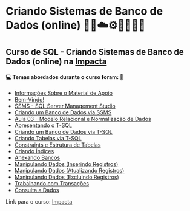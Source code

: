 # Criando Sistemas de Banco de Dados (online) 🤖🎲☁️⚙️🤯👨🏻‍💻
## Curso de SQL - Criando Sistemas de Banco de Dados (online) na [Impacta](https://impacta-sc.eadbox.com/courses/sql-2016-criando-sistemas-de-banco-de-dados-online)
#### 💻 Temas abordados durante o curso foram: 🚀

- [Informações Sobre o Material de Apoio](https://github.com/romulovieira777/SQL_Criando_Sistemas_de_Banco_de_Dados_Online/tree/main/Informacoes_Sobre_o_Material_de_Apoio)
- [Bem-Vindo!](https://github.com/romulovieira777/SQL_Criando_Sistemas_de_Banco_de_Dados_Online/tree/main/Bem_Vindo)
- [SSMS - SQL Server Management Studio](https://github.com/romulovieira777/SQL_Criando_Sistemas_de_Banco_de_Dados_Online/tree/main/Aula_01_SSMS_SQL_Server_Management_Studio)
- [Criando um Banco de Dados via SSMS](https://github.com/romulovieira777/SQL_Criando_Sistemas_de_Banco_de_Dados_Online/tree/main/Aula_02_Criando_um_Banco_de_Dados_via_SSMS)
- [Aula 03 - Modelo Relacional e Normalização de Dados](https://github.com/romulovieira777/SQL_Criando_Sistemas_de_Banco_de_Dados_Online/tree/main/Aula_03_Modelo_Relacional_e_Normalizacao_de_Dados)
- [Apresentando o T-SQL](https://github.com/romulovieira777/SQL_Criando_Sistemas_de_Banco_de_Dados_Online/tree/main/Aula_04_Apresentando_o_T_SQL)
- [Criando um Banco de Dados via T-SQL](https://github.com/romulovieira777/SQL_Criando_Sistemas_de_Banco_de_Dados_Online/tree/main/Aula_05_Criando_um_Banco_de_Dados_via_T_SQL)
- [Criando Tabelas via T-SQL](https://github.com/romulovieira777/SQL_Criando_Sistemas_de_Banco_de_Dados_Online/tree/main/Aula_06_Criando_Tabelas_via_T_SQL)
- [Constraints e Estrutura de Tabelas](https://github.com/romulovieira777/SQL_Criando_Sistemas_de_Banco_de_Dados_Online/tree/main/Aula_07_Constraints_e_Estrutura_de_Tabelas)
- [Criando Índices](https://github.com/romulovieira777/SQL_Criando_Sistemas_de_Banco_de_Dados_Online/tree/main/Aula_08_Criando_Indices)
- [Anexando Bancos](https://github.com/romulovieira777/SQL_Criando_Sistemas_de_Banco_de_Dados_Online/tree/main/Aula_09_Anexando_Bancos)
- [Manipulando Dados (Inserindo Registros)](https://github.com/romulovieira777/SQL_Criando_Sistemas_de_Banco_de_Dados_Online/tree/main/Aula_10_Manipulando_Dados_Inserindo_Registros)
- [Manipulando Dados (Atualizando Registros)](https://github.com/romulovieira777/SQL_Criando_Sistemas_de_Banco_de_Dados_Online/tree/main/Aula_11_Manipulando_Dados_Atualizando_Registros)
- [Manipulando Dados (Excluindo Registros)](https://github.com/romulovieira777/SQL_Criando_Sistemas_de_Banco_de_Dados_Online/tree/main/Aula_12_Manipulando_Dados_Excluindo_Registros)
- [Trabalhando com Transações](https://github.com/romulovieira777/SQL_Criando_Sistemas_de_Banco_de_Dados_Online/tree/main/Aula_13_Trabalhando_com_Transacoes)
- [Consulta a Dados]()

Link para o curso: [Impacta](https://impacta-sc.eadbox.com/courses/sql-2016-criando-sistemas-de-banco-de-dados-online)